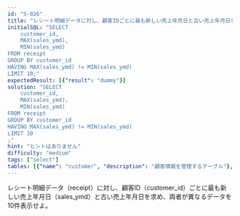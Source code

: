 ```yaml
---
id: "S-026"
title: "レシート明細データに対し、顧客IDごとに最も新しい売上年月日と古い売上年月日を求め、両者が異な..."
initialSQL: "SELECT
    customer_id,
    MAX(sales_ymd),
    MIN(sales_ymd)
FROM receipt
GROUP BY customer_id
HAVING MAX(sales_ymd) != MIN(sales_ymd)
LIMIT 10;"
expectedResult: [{"result": "dummy"}]
solution: "SELECT
    customer_id,
    MAX(sales_ymd),
    MIN(sales_ymd)
FROM receipt
GROUP BY customer_id
HAVING MAX(sales_ymd) != MIN(sales_ymd)
LIMIT 10
;"
hint: "ヒントはありません"
difficulty: "medium"
tags: ["select"]
tables: [{"name": "customer", "description": "顧客情報を管理するテーブル"}, {"name": "receipt", "description": "レシート明細データを管理するテーブル"}, {"name": "store", "description": "店舗情報を管理するテーブル"}, {"name": "product", "description": "商品情報を管理するテーブル"}, {"name": "category", "description": "カテゴリ情報を管理するテーブル"}]
---
```


レシート明細データ（receipt）に対し、顧客ID（customer_id）ごとに最も新しい売上年月日（sales_ymd）と古い売上年月日を求め、両者が異なるデータを10件表示せよ。